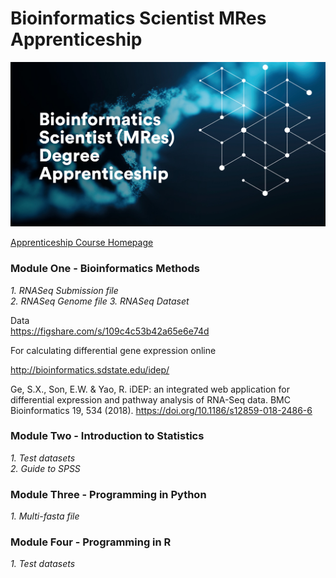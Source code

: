 # Bioinformatics Scientist MRes Apprenticeship

![](misc/Bioinformatics.jpg)

[Apprenticeship Course Homepage](https://www.nottingham.ac.uk/vet/study-with-us/degree-apprenticeships/level-7-bioinformatics-scientist-degree-apprenticeship.aspx)

### **Module One - Bioinformatics Methods**

*1. RNASeq Submission file*  
*2. RNASeq Genome file*
*3. RNASeq Dataset*


Data  
https://figshare.com/s/109c4c53b42a65e6e74d  

For calculating differential gene expression online

http://bioinformatics.sdstate.edu/idep/

Ge, S.X., Son, E.W. & Yao, R. iDEP: an integrated web application for differential expression and pathway analysis of RNA-Seq data. BMC Bioinformatics 19, 534 (2018). https://doi.org/10.1186/s12859-018-2486-6

### **Module Two - Introduction to Statistics**

*1. Test datasets*  
*2. Guide to SPSS*

### **Module Three - Programming in Python**

*1. Multi-fasta file*

### **Module Four - Programming in R**

*1. Test datasets*
